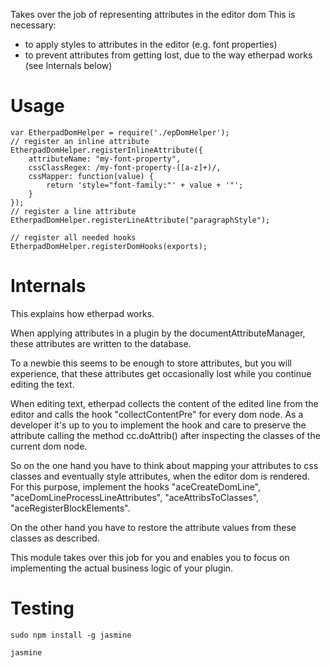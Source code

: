 Takes over the job of representing attributes in the editor dom
This is necessary:

 * to apply styles to attributes in the editor (e.g. font properties) 
 * to prevent attributes from getting lost, due to the way etherpad works (see Internals below)

Usage
======

```
var EtherpadDomHelper = require('./epDomHelper');
// register an inline attribute
EtherpadDomHelper.registerInlineAttribute({
    attributeName: "my-font-property",
    cssClassRegex: /my-font-property-([a-z]+)/,
    cssMapper: function(value) {
        return 'style="font-family:"' + value + '"';
    }
});
// register a line attribute
EtherpadDomHelper.registerLineAttribute("paragraphStyle");

// register all needed hooks
EtherpadDomHelper.registerDomHooks(exports);
```

Internals
=======

This explains how etherpad works.

When applying attributes in a plugin by the documentAttributeManager, 
these attributes are written to the database. 

To a newbie this seems to be enough to store attributes, 
but you will experience, that these attributes get occasionally lost while you
continue editing the text. 
 
When editing text, etherpad collects the content of the edited line from the editor
and calls the hook "collectContentPre" for every dom node. As a developer it's up to you to 
implement the hook and care to preserve the attribute calling the method cc.doAttrib()
after inspecting the classes of the current dom node.

So on the one hand you have to think about mapping your attributes to css classes 
and eventually style attributes, when the editor dom is rendered. For this purpose, 
implement the hooks "aceCreateDomLine", "aceDomLineProcessLineAttributes", 
"aceAttribsToClasses", "aceRegisterBlockElements". 

On the other hand you have to restore the attribute values from these classes as described.

This module takes over this job for you and enables you to focus on implementing 
the actual business logic of your plugin.


Testing
=========

```
sudo npm install -g jasmine

jasmine
```
